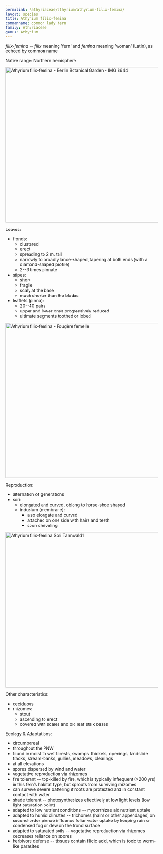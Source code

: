 ```yaml
---
permalink: /athyriaceae/athyrium/athyrium-filix-femina/
layout: species
title: Athyrium filix-femina
commonname: common lady fern
family: Athyriaceae
genus: Athyrium
---
```


*filix-femina* -- *filix* meaning 'fern' and *femina* meaning 'woman' (Latin), as echoed by common name

Native range: Northern hemisphere

<a title="Daderot / Public domain" href="https://commons.wikimedia.org/wiki/File:Athyrium_filix-femina_-_Berlin_Botanical_Garden_-_IMG_8644.JPG"><img width="512" alt="Athyrium filix-femina - Berlin Botanical Garden - IMG 8644" src="https://upload.wikimedia.org/wikipedia/commons/thumb/1/16/Athyrium_filix-femina_-_Berlin_Botanical_Garden_-_IMG_8644.JPG/512px-Athyrium_filix-femina_-_Berlin_Botanical_Garden_-_IMG_8644.JPG"></a>

Leaves:
  - fronds:
    - clustered
    - erect
    - spreading to 2 m. tall
    - narrowly to broadly lance-shaped, tapering at both ends (with a diamond-shaped profile)
    - 2--3 times pinnate
  - stipes:
    - short
    - fragile
    - scaly at the base
    - much shorter than the blades
  - leaflets (pinna):
    - 20--40 pairs
    - upper and lower ones progressively reduced
    - ultimate segments toothed or lobed

<a title="MallaurieBrach / CC BY-SA (https://creativecommons.org/licenses/by-sa/4.0)" href="https://commons.wikimedia.org/wiki/File:Athyrium_filix-femina_-_Foug%C3%A8re_femelle.jpg"><img width="512" alt="Athyrium filix-femina - Fougère femelle" src="https://upload.wikimedia.org/wikipedia/commons/thumb/1/1d/Athyrium_filix-femina_-_Foug%C3%A8re_femelle.jpg/512px-Athyrium_filix-femina_-_Foug%C3%A8re_femelle.jpg"></a>

Reproduction:
  - alternation of generations
  - sori:
    - elongated and curved, oblong to horse-shoe shaped
    - indusium (membrane):
      - also elongate and curved
      - attached on one side with hairs and teeth
      - soon shriveling

<a title="MurielBendel / CC BY-SA (https://creativecommons.org/licenses/by-sa/4.0)" href="https://commons.wikimedia.org/wiki/File:Athyrium_filix-femina_Sori_Tannwald1.jpg"><img width="512" alt="Athyrium filix-femina Sori Tannwald1" src="https://upload.wikimedia.org/wikipedia/commons/thumb/f/fb/Athyrium_filix-femina_Sori_Tannwald1.jpg/512px-Athyrium_filix-femina_Sori_Tannwald1.jpg"></a>

Other characteristics:
  - deciduous
  - rhizomes:
    - stout
    - ascending to erect
    - covered with scales and old leaf stalk bases

Ecology & Adaptations:
  - circumboreal
  - throughout the PNW
  - found in moist to wet forests, swamps, thickets, openings, landslide tracks, stream-banks, gullies, meadows, clearings
  - at all elevations
  - spores dispersed by wind and water
  - vegetative reproduction via rhizomes
  - fire tolerant -- top-killed by fire, which is typically infrequent (>200 yrs) in this fern’s habitat type, but sprouts from surviving rhizomes
  - can survive severe battering if roots are protected and in constant contact with water
  - shade tolerant -- photosynthesizes effectively at low light levels (low light saturation point)
  - adapted to low nutrient conditions -- mycorrhizae aid nutrient uptake
  - adapted to humid climates -- trichomes (hairs or other appendages) on second-order pinnae influence foliar water uptake by keeping rain or condensed fog or dew on the frond surface
  - adapted to saturated soils -- vegetative reproduction via rhizomes decreases reliance on spores
  - herbivore defense -- tissues contain filicic acid, which is toxic to worm-like parasites
